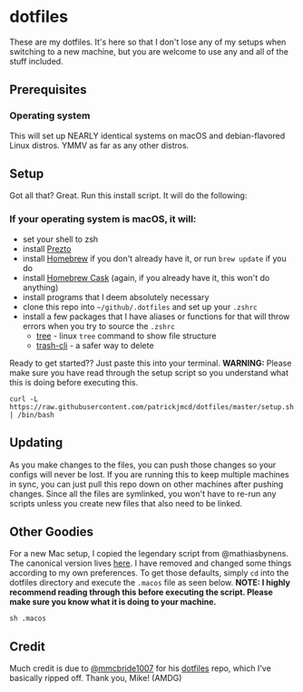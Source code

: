 # dotfiles

These are my dotfiles. It's here so that I don't lose any of my setups when switching to a new machine, but you are welcome to use any and all of the stuff included.

## Prerequisites

### Operating system

This will set up NEARLY identical systems on macOS and debian-flavored Linux distros. YMMV as far as any other distros.


## Setup

Got all that? Great. Run this install script. It will do the following:
### If your operating system is macOS, it will:
- set your shell to zsh
- install [Prezto](https://github.com/sorin-ionescu/prezto)
- install [Homebrew](http://brew.sh) if you don't already have it, or run `brew update` if you do
- install [Homebrew Cask](https://caskroom.github.io/) (again, if you already have it, this won't do anything)
- install programs that I deem absolutely necessary
- clone this repo into  `~/github/.dotfiles` and set up your `.zshrc`
- install a few packages that I have aliases or functions for that will throw errors when you try to source the `.zshrc`
  - [tree](http://brewformulas.org/tree) - linux `tree` command to show file structure
  - [trash-cli](http://github.com/sindresorhus/trash-cli) - a safer way to delete

Ready to get started?? Just paste this into your terminal. **WARNING:** Please make sure you have read through the setup script so you understand what this is doing before executing this.

```
curl -L https://raw.githubusercontent.com/patrickjmcd/dotfiles/master/setup.sh | /bin/bash
```

## Updating

As you make changes to the files, you can push those changes so your configs will never be lost. If you are running this to keep multiple machines in sync, you can just pull this repo down on other machines after pushing changes. Since all the files are symlinked, you won't have to re-run any scripts unless you create new files that also need to be linked.

## Other Goodies

For a new Mac setup, I copied the legendary script from @mathiasbynens. The canonical version lives [here](). I have removed and changed some things according to my own preferences. To get those defaults, simply `cd` into the dotfiles directory and execute the `.macos` file as seen below. **NOTE: I highly recommend reading through this before executing the script. Please make sure you know what it is doing to your machine.**

```
sh .macos
```

## Credit

Much credit is due to [@mmcbride1007](https://github.com/mmcbride1007) for his [dotfiles](https://github.com/mmcbride1007/dotfiles) repo, which I've basically ripped off. Thank you, Mike! (AMDG)
